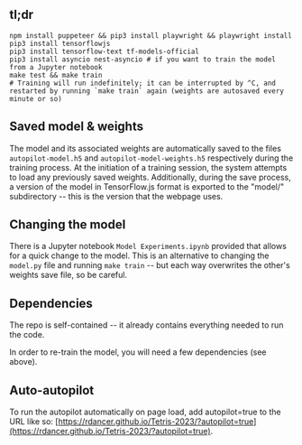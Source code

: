 ## tl;dr


```
npm install puppeteer && pip3 install playwright && playwright install
pip3 install tensorflowjs
pip3 install tensorflow-text tf-models-official
pip3 install asyncio nest-asyncio # if you want to train the model from a Jupyter notebook
make test && make train
# Training will run indefinitely; it can be interrupted by ^C, and restarted by running `make train` again (weights are autosaved every minute or so)
```

## Saved model & weights

The model and its associated weights are automatically saved to the files `autopilot-model.h5` and `autopilot-model-weights.h5` respectively during the training process. At the initiation of a training session, the system attempts to load any previously saved weights. Additionally, during the save process, a version of the model in TensorFlow.js format is exported to the "model/" subdirectory -- this is the version that the webpage uses.

## Changing the model

There is a Jupyter notebook `Model Experiments.ipynb` provided that allows for a quick change to the model. This is an alternative to changing the `model.py` file and running `make train` -- but each way overwrites the other's weights save file, so be careful.

## Dependencies

The repo is self-contained -- it already contains everything needed to run the code.

In order to re-train the model, you will need a few dependencies (see above).

## Auto-autopilot

To run the autopilot automatically on page load, add autopilot=true to the URL like so: [https://rdancer.github.io/Tetris-2023/?autopilot=true](https://rdancer.github.io/Tetris-2023/?autopilot=true).